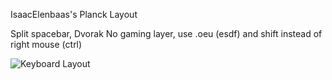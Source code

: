 IsaacElenbaas's Planck Layout

Split spacebar, Dvorak
No gaming layer, use .oeu (esdf) and shift instead of right mouse (ctrl)

![Keyboard Layout](https://github.com/IsaacElenbaas/qmk_firmware/blob/master/keyboards/planck/keymaps/dvorak2space/keyboard-layout.png)
